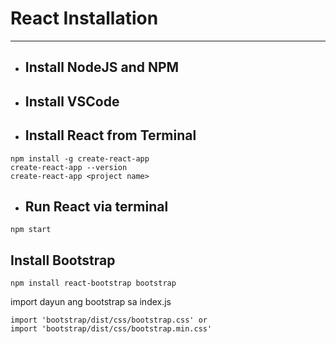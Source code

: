 # React Installation
 - - - -

*   <h2>Install NodeJS and NPM</h2>
*   <h2>Install VSCode</h2>
*   <h2>Install React from Terminal</h2>
```
npm install -g create-react-app
create-react-app --version
create-react-app <project name>
```

*   <h2>Run React via terminal</h2>

```
npm start
```

## Install Bootstrap

 
```
npm install react-bootstrap bootstrap
```

import dayun ang bootstrap sa index.js
```
import 'bootstrap/dist/css/bootstrap.css' or 
import 'bootstrap/dist/css/bootstrap.min.css'
``` 